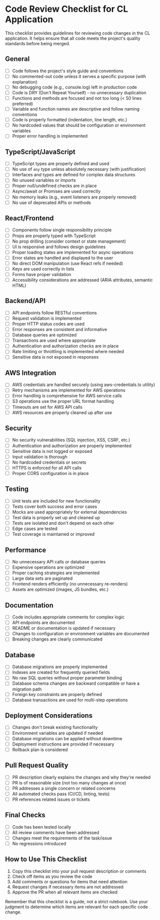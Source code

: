 # Code Review Checklist for CL Application

This checklist provides guidelines for reviewing code changes in the CL application. It helps ensure that all code meets the project's quality standards before being merged.

## General

- [ ] Code follows the project's style guide and conventions
- [ ] No commented-out code unless it serves a specific purpose (with explanation)
- [ ] No debugging code (e.g., console.log) left in production code
- [ ] Code is DRY (Don't Repeat Yourself) - no unnecessary duplication
- [ ] Functions and methods are focused and not too long (< 50 lines preferred)
- [ ] Variable and function names are descriptive and follow naming conventions
- [ ] Code is properly formatted (indentation, line length, etc.)
- [ ] No hardcoded values that should be configuration or environment variables
- [ ] Proper error handling is implemented

## TypeScript/JavaScript

- [ ] TypeScript types are properly defined and used
- [ ] No use of `any` type unless absolutely necessary (with justification)
- [ ] Interfaces and types are defined for complex data structures
- [ ] No unused variables or imports
- [ ] Proper null/undefined checks are in place
- [ ] Async/await or Promises are used correctly
- [ ] No memory leaks (e.g., event listeners are properly removed)
- [ ] No use of deprecated APIs or methods

## React/Frontend

- [ ] Components follow single responsibility principle
- [ ] Props are properly typed with TypeScript
- [ ] No prop drilling (consider context or state management)
- [ ] UI is responsive and follows design guidelines
- [ ] Proper loading states are implemented for async operations
- [ ] Error states are handled and displayed to the user
- [ ] No direct DOM manipulation (use React refs if needed)
- [ ] Keys are used correctly in lists
- [ ] Forms have proper validation
- [ ] Accessibility considerations are addressed (ARIA attributes, semantic HTML)

## Backend/API

- [ ] API endpoints follow RESTful conventions
- [ ] Request validation is implemented
- [ ] Proper HTTP status codes are used
- [ ] Error responses are consistent and informative
- [ ] Database queries are optimized
- [ ] Transactions are used where appropriate
- [ ] Authentication and authorization checks are in place
- [ ] Rate limiting or throttling is implemented where needed
- [ ] Sensitive data is not exposed in responses

## AWS Integration

- [ ] AWS credentials are handled securely (using aws-credentials.ts utility)
- [ ] Retry mechanisms are implemented for AWS operations
- [ ] Error handling is comprehensive for AWS service calls
- [ ] S3 operations use the proper URL format handling
- [ ] Timeouts are set for AWS API calls
- [ ] AWS resources are properly cleaned up after use

## Security

- [ ] No security vulnerabilities (SQL injection, XSS, CSRF, etc.)
- [ ] Authentication and authorization are properly implemented
- [ ] Sensitive data is not logged or exposed
- [ ] Input validation is thorough
- [ ] No hardcoded credentials or secrets
- [ ] HTTPS is enforced for all API calls
- [ ] Proper CORS configuration is in place

## Testing

- [ ] Unit tests are included for new functionality
- [ ] Tests cover both success and error cases
- [ ] Mocks are used appropriately for external dependencies
- [ ] Test data is properly set up and cleaned up
- [ ] Tests are isolated and don't depend on each other
- [ ] Edge cases are tested
- [ ] Test coverage is maintained or improved

## Performance

- [ ] No unnecessary API calls or database queries
- [ ] Expensive operations are optimized
- [ ] Proper caching strategies are implemented
- [ ] Large data sets are paginated
- [ ] Frontend renders efficiently (no unnecessary re-renders)
- [ ] Assets are optimized (images, JS bundles, etc.)

## Documentation

- [ ] Code includes appropriate comments for complex logic
- [ ] API endpoints are documented
- [ ] README or documentation is updated if necessary
- [ ] Changes to configuration or environment variables are documented
- [ ] Breaking changes are clearly communicated

## Database

- [ ] Database migrations are properly implemented
- [ ] Indexes are created for frequently queried fields
- [ ] No raw SQL queries without proper parameter binding
- [ ] Database schema changes are backward compatible or have a migration path
- [ ] Foreign key constraints are properly defined
- [ ] Database transactions are used for multi-step operations

## Deployment Considerations

- [ ] Changes don't break existing functionality
- [ ] Environment variables are updated if needed
- [ ] Database migrations can be applied without downtime
- [ ] Deployment instructions are provided if necessary
- [ ] Rollback plan is considered

## Pull Request Quality

- [ ] PR description clearly explains the changes and why they're needed
- [ ] PR is of reasonable size (not too many changes at once)
- [ ] PR addresses a single concern or related concerns
- [ ] All automated checks pass (CI/CD, linting, tests)
- [ ] PR references related issues or tickets

## Final Checks

- [ ] Code has been tested locally
- [ ] All review comments have been addressed
- [ ] Changes meet the requirements of the task/issue
- [ ] No regressions introduced

## How to Use This Checklist

1. Copy this checklist into your pull request description or comments
2. Check off items as you review the code
3. Add comments or questions for items that need attention
4. Request changes if necessary items are not addressed
5. Approve the PR when all relevant items are checked

Remember that this checklist is a guide, not a strict rulebook. Use your judgment to determine which items are relevant for each specific code change. 